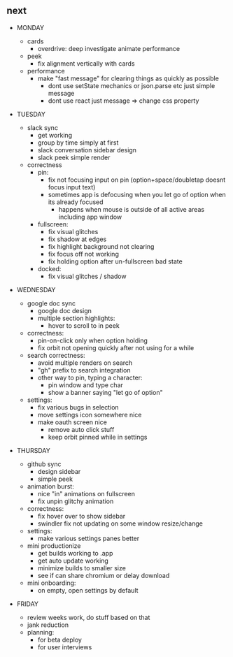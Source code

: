 ## next

* MONDAY

  * cards
    * overdrive: deep investigate animate performance
  * peek
    * fix alignment vertically with cards
  * performance
    * make "fast message" for clearing things as quickly as possible
      * dont use setState mechanics or json.parse etc just simple message
      * dont use react just message => change css property

* TUESDAY

  * slack sync
    * get working
    * group by time simply at first
    * slack conversation sidebar design
    * slack peek simple render
  * correctness
    * pin:
      * fix not focusing input on pin (option+space/doubletap doesnt focus input text)
      * sometimes app is defocusing when you let go of option when its already focused
        * happens when mouse is outside of all active areas including app window
    * fullscreen:
      * fix visual glitches
      * fix shadow at edges
      * fix highlight background not clearing
      * fix focus off not working
      * fix holding option after un-fullscreen bad state
    * docked:
      * fix visual glitches / shadow

* WEDNESDAY

  * google doc sync
    * google doc design
    * multiple section highlights:
      * hover to scroll to in peek
  * correctness:
    * pin-on-click only when option holding
    * fix orbit not opening quickly after not using for a while
  * search correctness:
    * avoid multiple renders on search
    * "gh" prefix to search integration
    * other way to pin, typing a character:
      * pin window and type char
      * show a banner saying "let go of option"
  * settings:
    * fix various bugs in selection
    * move settings icon somewhere nice
    * make oauth screen nice
      * remove auto click stuff
      * keep orbit pinned while in settings

* THURSDAY

  * github sync
    * design sidebar
    * simple peek
  * animation burst:
    * nice "in" animations on fullscreen
    * fix unpin glitchy animation
  * correctness:
    * fix hover over <Indicator /> to show sidebar
    * swindler fix not updating on some window resize/change
  * settings:
    * make various settings panes better
  * mini productionize
    * get builds working to .app
    * get auto update working
    * minimize builds to smaller size
    * see if can share chromium or delay download
  * mini onboarding:
    * on empty, open settings by default

* FRIDAY

  * review weeks work, do stuff based on that
  * jank reduction
  * planning:
    * for beta deploy
    * for user interviews
